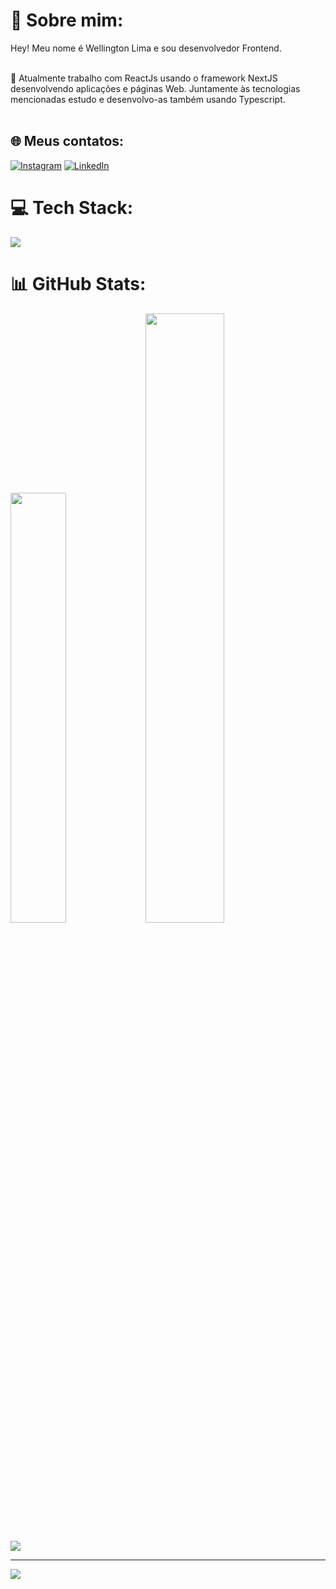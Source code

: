 # 💫 Sobre mim:
Hey! Meu nome é Wellington Lima e sou desenvolvedor Frontend. <br><br>

🔭 Atualmente trabalho com ReactJs usando o framework NextJS desenvolvendo aplicações e páginas Web.
Juntamente às tecnologias mencionadas estudo e desenvolvo-as também usando Typescript. <br><br>

## 🌐 Meus contatos:
[![Instagram](https://img.shields.io/badge/Instagram-%23E4405F.svg?logo=Instagram&logoColor=white)](https://instagram.com/https://www.instagram.com/__wellingtonlima__/) [![LinkedIn](https://img.shields.io/badge/LinkedIn-%230077B5.svg?logo=linkedin&logoColor=white)](https://www.linkedin.com/in/wellington-lima-710b37233/) 

# 💻 Tech Stack:                  
<p align="left">
  <a href="https://skillicons.dev">
    <img src="https://skillicons.dev/icons?i=html,css,javascript,typescript,sass,react,next,tailwind" />
  </a>
</p>

# 📊 GitHub Stats:
<img width="42%" src="https://github-readme-stats.vercel.app/api?username=zWellingtonLima&theme=highcontrast&hide_border=false&include_all_commits=false&count_private=false" />
<img width="50%" src="https://github-readme-streak-stats.herokuapp.com/?user=zWellingtonLima&theme=highcontrast&hide_border=false" />

![](https://github-readme-stats.vercel.app/api/top-langs/?username=zWellingtonLima&theme=highcontrast&hide_border=false&include_all_commits=false&count_private=false&layout=compact)

---
[![](https://visitcount.itsvg.in/api?id=zWellingtonLima&label=%3AD&color=6&icon=2&pretty=false)](https://visitcount.itsvg.in)
